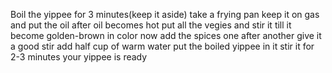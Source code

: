 Boil the yippee for 3 minutes(keep it aside)
take a frying pan
keep it on gas and put the oil
after oil becomes hot put all the vegies and stir it till it become golden-brown in color
now add the spices one after another
give it a good stir
add half cup of warm water
put the boiled yippee in it
stir it for 2-3 minutes
your yippee is ready
